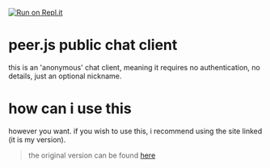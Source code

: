 [![Run on Repl.it](https://repl.it/badge/github/spinfal/chatclient)](https://repl.it/github/spinfal/chatclient)
# peer.js public chat client
this is an 'anonymous' chat client, meaning it requires no authentication, no details, just an optional nickname.

# how can i use this
however you want. if you wish to use this, i recommend using the site linked (it is my version).
> the original version can be found <a href="https://sheeptester.github.io/javascripts/anonchat.html">here</a>